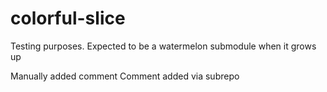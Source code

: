 # colorful-slice
Testing purposes. Expected to be a watermelon submodule when it grows up

Manually added comment
Comment added via subrepo
